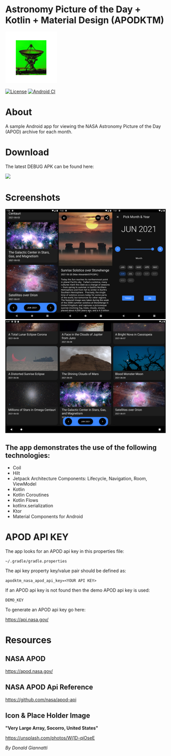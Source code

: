 # Astronomy Picture of the Day + Kotlin + Material Design (APODKTM)

![apodktm logo](app/src/main/res/mipmap-hdpi/ic_launcher_foreground.png)

[![License](https://img.shields.io/badge/License-Apache%202.0-blue.svg)](https://opensource.org/licenses/Apache-2.0) [![Android CI](https://github.com/llopisdon/APODKTM/actions/workflows/android.yml/badge.svg)](https://github.com/llopisdon/APODKTM/actions/workflows/android.yml)

# About

A sample Android app for viewing the NASA Astronomy Picture of the Day (APOD) archive for each month.

# Download

The latest DEBUG APK can be found here:

[![](https://img.shields.io/badge/dynamic/json?color=brightgreen&label=Latest&query=%24.name&url=https%3A%2F%2Fapi.github.com%2Frepos%2Fllopisdon%2FAPODKTM%2Freleases%2Flatest)](https://github.com/llopisdon/APODKTM/releases/latest/download/app-debug.apk)

# Screenshots

![screenshot](assets/screenshot.png)
![screenshot](assets/screenshot_tablet.png)


## The app demonstrates the use of the following technologies:

* Coil
* Hilt
* Jetpack Architecture Components: Lifecycle, Navigation, Room, ViewModel
* Kotlin
* Kotlin Coroutines
* Kotlin Flows
* kotlinx.serialization
* Ktor
* Material Components for Android


# APOD API KEY

The app looks for an APOD api key in this properties file:

```
~/.gradle/gradle.properties
```

The api key property key/value pair should be defined as:

```
apodktm_nasa_apod_api_key=<YOUR API KEY>
```

If an APOD api key is not found then the demo APOD api key is used:

```
DEMO_KEY
```

To generate an APOD api key go here:

https://api.nasa.gov/


# Resources

## NASA APOD

https://apod.nasa.gov/

## NASA APOD Api Reference

https://github.com/nasa/apod-api

## Icon & Place Holder Image

**"Very Large Array, Socorro, United States"**

https://unsplash.com/photos/Wj1D-qiOseE

*By Donald Giannatti*

